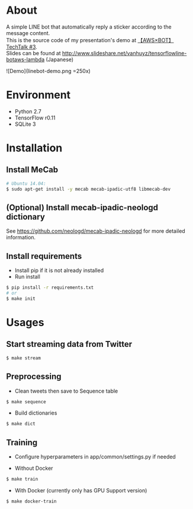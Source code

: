 # About
A simple LINE bot that automatically reply a sticker according to the message content. <br />
This is the source code of my presentation's demo at [【AWS×BOT】TechTalk #3](http://lig.connpass.com/event/41826/). <br />
Slides can be found at http://www.slideshare.net/vanhuyz/tensorflowline-botaws-lambda (Japanese)

![Demo](linebot-demo.png =250x)

# Environment
* Python 2.7
* TensorFlow r0.11
* SQLite 3

# Installation

## Install MeCab

```bash
# Ubuntu 14.04:
$ sudo apt-get install -y mecab mecab-ipadic-utf8 libmecab-dev
```

## (Optional) Install mecab-ipadic-neologd dictionary
See https://github.com/neologd/mecab-ipadic-neologd for more detailed information.

## Install requirements

* Install pip if it is not already installed
* Run install

```bash
$ pip install -r requirements.txt
# or
$ make init
```

# Usages
## Start streaming data from Twitter

```bash
$ make stream
```

## Preprocessing
* Clean tweets then save to Sequence table

```bash
$ make sequence
```

* Build dictionaries

```bash
$ make dict
```

## Training

* Configure hyperparameters in app/common/settings.py if needed

* Without Docker

```bash
$ make train
```

* With Docker (currently only has GPU Support version)
```bash
$ make docker-train
```
